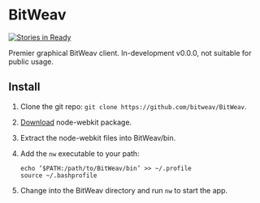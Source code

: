# BitWeav
[![Stories in Ready](https://badge.waffle.io/bitweav/BitWeav.png)](http://waffle.io/bitweav/BitWeav)

Premier graphical BitWeav client. In-development v0.0.0, not suitable for public usage.

## Install
 1. Clone the git repo: `git clone https://github.com/bitweav/BitWeav`.
 2. [Download](https://github.com/rogerwang/node-webkit#downloads) node-webkit package.
 3. Extract the node-webkit files into BitWeav/bin.
 4. Add the `nw` executable to your path:

    ```
    echo ‘$PATH:/path/to/BitWeav/bin’ >> ~/.profile
    source ~/.bashprofile
    ```
 4. Change into the BitWeav directory and run `nw` to start the app.
